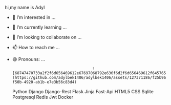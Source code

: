 hi,my name is Adyl
- 👀 I’m interested in ...
- 🌱 I’m currently learning ...
- 💞️ I’m looking to collaborate on ...
- 📫 How to reach me ...
- 😄 Pronouns: ...
  
                                         ![68747470733a2f2f6d656469612e67697068792e636f6d2f6d656469612f645765734263544c61766b5a754733354d492f67697068792e676966](https://github.com/adylbek1406/adylbek1406/assets/127371186/f25b9633-f50b-4920-ab1b-e7e3b56c83d4)

  Python Django Django-Rest Flask Jinja Fast-Api HTML5 CSS Sqlite Postgresql Redis Jwt Docker
